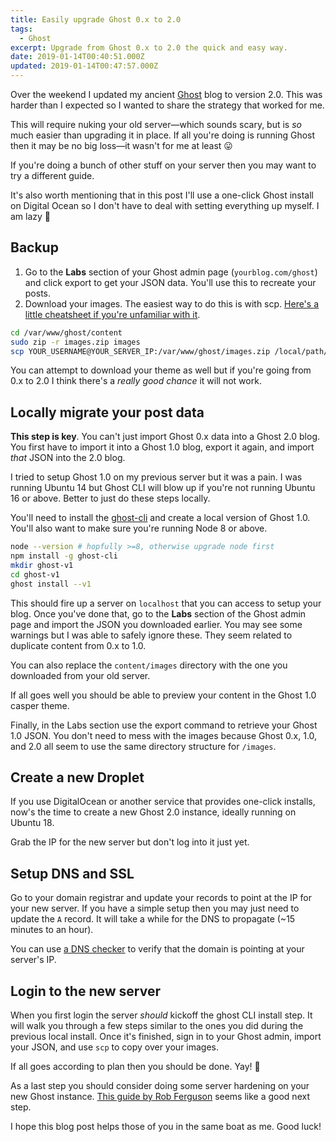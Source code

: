 ```yaml
---
title: Easily upgrade Ghost 0.x to 2.0
tags:
  - Ghost
excerpt: Upgrade from Ghost 0.x to 2.0 the quick and easy way.
date: 2019-01-14T00:40:51.000Z
updated: 2019-01-14T00:47:57.000Z
---
```


Over the weekend I updated my ancient [Ghost](https://ghost.org/) blog to version 2.0. This was harder than I expected so I wanted to share the strategy that worked for me. 

This will require nuking your old server—which sounds scary, but is *so* much easier than upgrading it in place. If all you're doing is running Ghost then it may be no big loss—it wasn't for me at least 😛

If you're doing a bunch of other stuff on your server then you may want to try a different guide.

It's also worth mentioning that in this post I'll use a one-click Ghost install on Digital Ocean so I don't have to deal with setting everything up myself. I am lazy 🤤

## Backup

1. Go to the **Labs** section of your Ghost admin page (`yourblog.com/ghost`) and click export to get your JSON data. You'll use this to recreate your posts.
2. Download your images. The easiest way to do this is with scp. [Here's a little cheatsheet if you're unfamiliar with it](https://devhints.io/scp).

```bash
cd /var/www/ghost/content
sudo zip -r images.zip images    
scp YOUR_USERNAME@YOUR_SERVER_IP:/var/www/ghost/images.zip /local/path/to/file
```

You can attempt to download your theme as well but if you're going from 0.x to 2.0 I think there's a *really good chance* it will not work.

## Locally migrate your post data

**This step is key**. You can't just import Ghost 0.x data into a Ghost 2.0 blog. You first have to import it into a Ghost 1.0 blog, export it again, and import *that* JSON into the 2.0 blog.

I tried to setup Ghost 1.0 on my previous server but it was a pain. I was running Ubuntu 14 but Ghost CLI will blow up if you're not running Ubuntu 16 or above. Better to just do these steps locally.

You'll need to install the [ghost-cli](https://docs.ghost.org/api/ghost-cli/) and create a local version of Ghost 1.0. You'll also want to make sure you're running Node 8 or above.

```bash
node --version # hopfully >=8, otherwise upgrade node first
npm install -g ghost-cli
mkdir ghost-v1
cd ghost-v1
ghost install --v1
```

This should fire up a server on `localhost` that you can access to setup your blog. Once you've done that, go to the **Labs** section of the Ghost admin page and import the JSON you downloaded earlier. You may see some warnings but I was able to safely ignore these. They seem related to duplicate content from 0.x to 1.0.

You can also replace the `content/images` directory with the one you downloaded from your old server.

If all goes well you should be able to preview your content in the Ghost 1.0 casper theme.

Finally, in the Labs section use the export command to retrieve your Ghost 1.0 JSON. You don't need to mess with the images because Ghost 0.x, 1.0, and 2.0 all seem to use the same directory structure for `/images`.

## Create a new Droplet

If you use DigitalOcean or another service that provides one-click installs, now's the time to create a new Ghost 2.0 instance, ideally running on Ubuntu 18.

Grab the IP for the new server but don't log into it just yet.

## Setup DNS and SSL

Go to your domain registrar and update your records to point at the IP for your new server. If you have a simple setup then you may just need to update the `A` record. It will take a while for the DNS to propagate (~15 minutes to an hour).

You can use [a DNS checker](https://dnschecker.org/) to verify that the domain is pointing at your server's IP.

## Login to the new server

When you first login the server *should* kickoff the ghost CLI install step. It will walk you through a few steps similar to the ones you did during the previous local install. Once it's finished, sign in to your Ghost admin, import your JSON, and use `scp` to copy over your images.

If all goes according to plan then you should be done. Yay! 🎉

As a last step you should consider doing some server hardening on your new Ghost instance. [This guide by Rob Ferguson](https://robferguson.org/blog/2017/08/12/migrating-from-ghost-0-x-to-ghost-1-x/#serverhardening) seems like a good next step.

I hope this blog post helps those of you in the same boat as me. Good luck!
